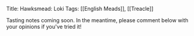 Title: Hawksmead: Loki
Tags: [[English Meads]], [[Treacle]]

Tasting notes coming soon. In the meantime, please comment below with
your opinions if you've tried it!
